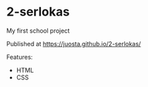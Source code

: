 # 2-serlokas

My first school project

Published at https://juosta.github.io/2-serlokas/

Features:
- HTML
- CSS
